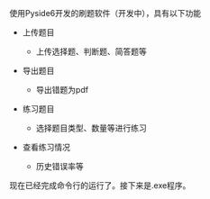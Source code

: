 使用Pyside6开发的刷题软件（开发中），具有以下功能

- 上传题目
  - 上传选择题、判断题、简答题等
- 导出题目
  - 导出错题为pdf

- 练习题目
  - 选择题目类型、数量等进行练习
- 查看练习情况
  - 历史错误率等



现在已经完成命令行的运行了。接下来是.exe程序。
